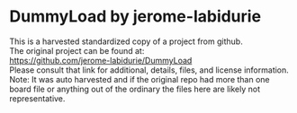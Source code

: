 
# DummyLoad by jerome-labidurie  
This is a harvested standardized copy of a project from github.  
The original project can be found at:  
https://github.com/jerome-labidurie/DummyLoad  
Please consult that link for additional, details, files, and license information.  
Note: It was auto harvested and if the original repo had more than one board file or anything out of the ordinary the files here are likely not representative.  
    